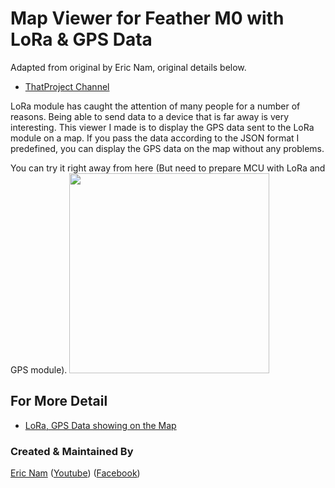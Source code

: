 # Map Viewer for Feather M0 with LoRa & GPS Data

Adapted from original by Eric Nam, original details below.

* [ThatProject Channel](https://youtube.com/ThatProject) 

LoRa module has caught the attention of many people for a number of reasons. Being able to send data to a device that is far away is very interesting. This viewer I made is to display the GPS data sent to the LoRa module on a map. If you pass the data according to the JSON format I predefined, you can display the GPS data on the map without any problems.

You can try it right away from here (But need to prepare MCU with LoRa and GPS module). 
<a href="https://0015.github.io/LoRa_GPS_Viewer">
<img width="320" src="https://github.com/0015/LoRa_GPS_Viewer/blob/main/misc/demo.gif">
</a>

## For More Detail

* [LoRa, GPS Data showing on the Map](https://youtu.be/zJvDw4UVDLc) 

### Created & Maintained By

[Eric Nam](https://github.com/0015)
([Youtube](https://youtube.com/ThatProject))
([Facebook](https://www.facebook.com/groups/138965931539175))